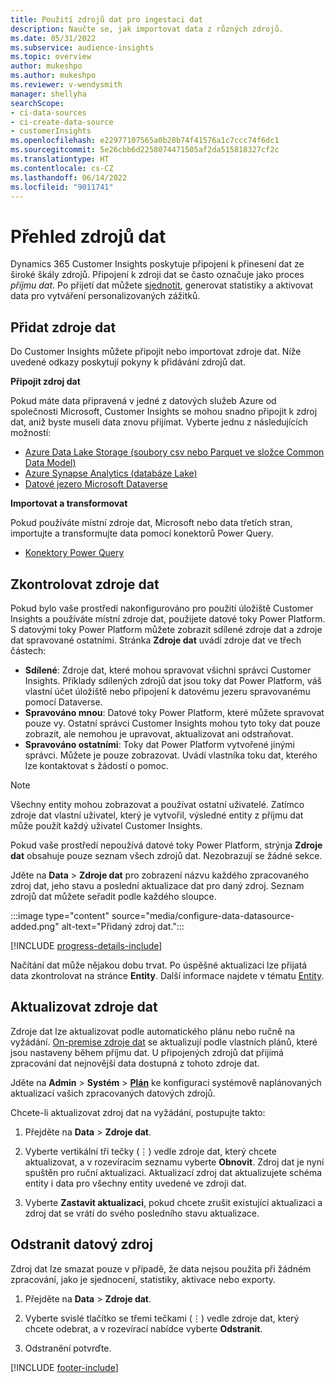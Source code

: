 ```yaml
---
title: Použití zdrojů dat pro ingestaci dat
description: Naučte se, jak importovat data z různých zdrojů.
ms.date: 05/31/2022
ms.subservice: audience-insights
ms.topic: overview
author: mukeshpo
ms.author: mukeshpo
ms.reviewer: v-wendysmith
manager: shellyha
searchScope:
- ci-data-sources
- ci-create-data-source
- customerInsights
ms.openlocfilehash: e22977107565a0b28b74f41576a1c7ccc74f6dc1
ms.sourcegitcommit: 5e26cbb6d2258074471505af2da515818327cf2c
ms.translationtype: HT
ms.contentlocale: cs-CZ
ms.lasthandoff: 06/14/2022
ms.locfileid: "9011741"
---
```

# <a name="data-sources-overview"></a>Přehled zdrojů dat

Dynamics 365 Customer Insights poskytuje připojení k přinesení dat ze široké škály zdrojů. Připojení k zdroji dat se často označuje jako proces *příjmu dat*. Po přijetí dat můžete [sjednotit](data-unification.md), generovat statistiky a aktivovat data pro vytváření personalizovaných zážitků.

## <a name="add-data-sources"></a>Přidat zdroje dat

Do Customer Insights můžete připojit nebo importovat zdroje dat. Níže uvedené odkazy poskytují pokyny k přidávání zdrojů dat.

**Připojit zdroj dat**

Pokud máte data připravená v jedné z datových služeb Azure od společnosti Microsoft, Customer Insights se mohou snadno připojit k zdroj dat, aniž byste museli data znovu přijímat. Vyberte jednu z následujících možností:
- [Azure Data Lake Storage (soubory csv nebo Parquet ve složce Common Data Model)](connect-common-data-model.md)
- [Azure Synapse Analytics (databáze Lake)](connect-synapse.md)
- [Datové jezero Microsoft Dataverse](connect-dataverse-managed-lake.md)

**Importovat a transformovat**

Pokud používáte místní zdroje dat, Microsoft nebo data třetích stran, importujte a transformujte data pomocí konektorů Power Query.
- [Konektory Power Query](connect-power-query.md)

## <a name="review-data-sources"></a>Zkontrolovat zdroje dat

Pokud bylo vaše prostředí nakonfigurováno pro použití úložiště Customer Insights a používáte místní zdroje dat, použijete datové toky Power Platform. S datovými toky Power Platform můžete zobrazit sdílené zdroje dat a zdroje dat spravované ostatními. Stránka **Zdroje dat** uvádí zdroje dat ve třech částech:
- **Sdílené**: Zdroje dat, které mohou spravovat všichni správci Customer Insights. Příklady sdílených zdrojů dat jsou toky dat Power Platform, váš vlastní účet úložiště nebo připojení k datovému jezeru spravovanému pomocí Dataverse.
- **Spravováno mnou**: Datové toky Power Platform, které můžete spravovat pouze vy. Ostatní správci Customer Insights mohou tyto toky dat pouze zobrazit, ale nemohou je upravovat, aktualizovat ani odstraňovat.
- **Spravováno ostatními**: Toky dat Power Platform vytvořené jinými správci. Můžete je pouze zobrazovat. Uvádí vlastníka toku dat, kterého lze kontaktovat s žádostí o pomoc.
> [!NOTE]
> Všechny entity mohou zobrazovat a používat ostatní uživatelé. Zatímco zdroje dat vlastní uživatel, který je vytvořil, výsledné entity z příjmu dat může použít každý uživatel Customer Insights.

Pokud vaše prostředí nepoužívá datové toky Power Platform, strýnja **Zdroje dat** obsahuje pouze seznam všech zdrojů dat. Nezobrazují se žádné sekce.

Jděte na **Data** > **Zdroje dat** pro zobrazení názvu každého zpracovaného zdroj dat, jeho stavu a poslední aktualizace dat pro daný zdroj. Seznam zdrojů dat můžete seřadit podle každého sloupce.

:::image type="content" source="media/configure-data-datasource-added.png" alt-text="Přidaný zdroj dat.":::

[!INCLUDE [progress-details-include](includes/progress-details-pane.md)]

Načítání dat může nějakou dobu trvat. Po úspěšné aktualizaci lze přijatá data zkontrolovat na stránce **Entity**. Další informace najdete v tématu [Entity](entities.md).

## <a name="refresh-data-sources"></a>Aktualizovat zdroje dat

Zdroje dat lze aktualizovat podle automatického plánu nebo ručně na vyžádání. [On-premise zdroje dat](connect-power-query.md#add-data-from-on-premises-data-sources) se aktualizují podle vlastních plánů, které jsou nastaveny během příjmu dat. U připojených zdrojů dat přijímá zpracování dat nejnovější data dostupná z tohoto zdroje dat.

Jděte na **Admin** > **Systém** > [**Plán**](system.md#schedule-tab) ke konfiguraci systémově naplánovaných aktualizací vašich zpracovaných datových zdrojů.

Chcete-li aktualizovat zdroj dat na vyžádání, postupujte takto:

1. Přejděte na **Data** > **Zdroje dat**.

1. Vyberte vertikální tři tečky (&vellip;) vedle zdroje dat, který chcete aktualizovat, a v rozevíracím seznamu vyberte **Obnovit**. Zdroj dat je nyní spuštěn pro ruční aktualizaci. Aktualizací zdroj dat aktualizujete schéma entity i data pro všechny entity uvedené ve zdroji dat.

1. Vyberte **Zastavit aktualizaci**, pokud chcete zrušit existující aktualizaci a zdroj dat se vrátí do svého posledního stavu aktualizace.

## <a name="delete-a-data-source"></a>Odstranit datový zdroj

Zdroj dat lze smazat pouze v případě, že data nejsou použita při žádném zpracování, jako je sjednocení, statistiky, aktivace nebo exporty.

1. Přejděte na **Data** > **Zdroje dat**.

2. Vyberte svislé tlačítko se třemi tečkami (&vellip;) vedle zdroje dat, který chcete odebrat, a v rozevírací nabídce vyberte **Odstranit**.

3. Odstranění potvrďte.


[!INCLUDE [footer-include](includes/footer-banner.md)]
